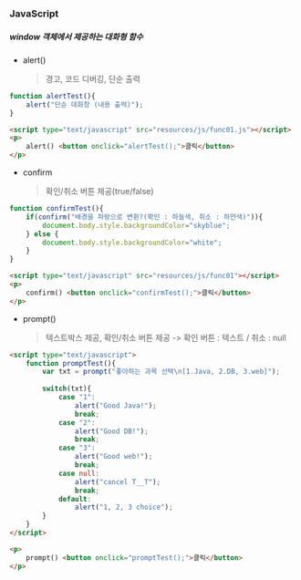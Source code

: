 ### JavaScript

##### window 객체에서 제공하는 대화형 함수

- alert() 

  > 경고, 코드 디버깅, 단순 출력

```javascript
function alertTest(){
    alert("단순 대화창 (내용 출력)");
}
```

```html
<script type="text/javascript" src="resources/js/func01.js"></script>
<p>
    alert() <button onclick="alertTest();">클릭</button>
</p>
```



- confirm

  > 확인/취소 버튼 제공(true/false)

```javascript
function confirmTest(){
    if(confirm("배경을 파랑으로 변환?(확인 : 하늘색, 취소 : 하얀색)")){
        document.body.style.backgroundColor="skyblue";
    } else {
        document.body.style.backgroundColor="white";
    }
}
```

```html
<script type="text/javascript" src="resources/js/func01"></script>
<p>
    confirm() <button onclick="confirmTest();">클릭</button>
</p>
```



- prompt()

  > 텍스트박스 제공, 확인/취소 버튼 제공 -> 확인 버튼 : 텍스트 / 취소 : null

```html
<script type="text/javascript">
	function promptTest(){
        var txt = prompt("좋아하는 과목 선택\n[1.Java, 2.DB, 3.web]");
        
        switch(txt){
            case "1":
                alert("Good Java!");
                break;
            case "2":
                alert("Good DB!");
                break;
            case "3":
                alert("Good web!");
                break;
            case null:
                alert("cancel T__T");
                break;
            default:
                alert("1, 2, 3 choice");
        }
    }
</script>

<p>
    prompt() <button onclick="promptTest();">클릭</button>
</p>
```





